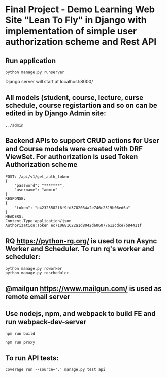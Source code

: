 # Final Project - Demo Learning Web Site "Lean To Fly" in Django with implementation of simple user authorization scheme and Rest API

## Run application
```
python manage.py runserver
```
Django server will start at localhost:8000/


##  All models (student, course, lecture, curse schedule, course registartion and so on can be edited in by Django Admin site:
```
../admin

```

## Backend APIs to support CRUD actions for User and Course models were created with DRF ViewSet. For authorization is used Token Authorization scheme

```
POST: /api/v1/get_auth_token
{
    "password": "*******",
    "username": "admin"
}
RESPONSE:
{
    "token": "e42325582f6f9fd3782034a2e746c2519b06ed6a"
}
HEADERS:
Content-Type:application/json
Authorization:Token ec710681622a1d8042d606077612cdce7b84411f

```

## RQ https://python-rq.org/ is used to run Async Worker and Scheduler. To run rq's worker and scheduler:
```
python manage.py rqworker
python manage.py rqscheduler
```

## @mailgun https://www.mailgun.com/ is used as remote email server

## Use nodejs, npm, and webpack to build FE and run webpack-dev-server
```
npm run build

npm run proxy
```

## To run API tests:
```
coverage run --source='.' manage.py test api

```